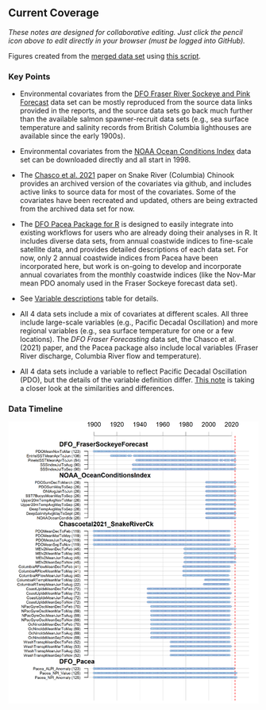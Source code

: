 ## Current Coverage

*These notes are designed for collaborative editing. Just click the pencil icon above to edit directly in your browser (must be logged into GitHub).*

Figures created from the [merged data set](https://github.com/SOLV-Code/Open-Source-Env-Cov-PacSalmon/blob/main/OUTPUT/Merged_CovariateSet.csv) using [this script](https://github.com/SOLV-Code/Open-Source-Env-Cov-PacSalmon/blob/main/CODE/1_MergeAndSummarize_DataSets.R).

### Key Points


* Environmental covariates from the [DFO Fraser River Sockeye and Pink Forecast](https://github.com/SOLV-Code/Open-Source-Env-Cov-PacSalmon/tree/main/DATA/DFO_FraserSockeyeForecast) data set can be mostly reproduced from the source data links provided in the reports, and the source data sets go back much further than the available salmon spawner-recruit data sets (e.g., sea surface temperature and salinity records from British Columbia lighthouses are available since the early 1900s).

* Environmental covariates from the [NOAA Ocean Conditions Index](https://github.com/SOLV-Code/Open-Source-Env-Cov-PacSalmon/tree/main/DATA/NOAA_OceanConditionsIndex) data set can be downloaded directly and all start in 1998.

* The [Chasco et al. 2021](https://github.com/SOLV-Code/Open-Source-Env-Cov-PacSalmon/tree/main/DATA/Chascoetal2021_SnakeRiverCk) paper on Snake River (Columbia) Chinook provides an archived version of the covariates via github, and includes active links to source data for most of the covariates. Some of the covariates have been recreated and updated, others are being extracted from the archived data set for now.

* The [DFO Pacea Package for R](https://github.com/SOLV-Code/Open-Source-Env-Cov-PacSalmon/tree/main/DATA/DFO_PACEA_Package) is designed to easily integrate into existing workflows for users who are already doing their analyses in R. It includes diverse data sets, from annual coastwide indices to fine-scale satellite data, and provides detailed descriptions of each data set. For now, only 2 annual coastwide indices from Pacea have been incorporated here, but work is on-going to develop and incorporate annual covariates from the monthly coastwide indices (like the Nov-Mar mean PDO anomaly used in the Fraser Sockeye forecast data set).

* See [Variable descriptions](https://github.com/SOLV-Code/Open-Source-Env-Cov-PacSalmon/blob/main/DATA/LookUp_VariableDescriptions.csv) table for details.

* All 4 data sets include a mix of covariates at different scales. All three include large-scale variables (e.g., Pacific Decadal Oscillation) and more regional variables (e.g., sea surface temperature for one or a few locations). The *DFO Fraser Forecasting* data set, the Chasco et al. (2021) paper, and the Pacea package also include local variables (Fraser River discharge, Columbia River flow and temperature).

* All 4 data sets include a variable to reflect Pacific Decadal Oscillation (PDO), but the details of the variable definition differ. [This note](https://github.com/SOLV-Code/Open-Source-Env-Cov-PacSalmon/tree/main/NOTES/PDO_Comparison) is taking a closer look at the similarities and differences.


### Data Timeline

<img src="https://github.com/SOLV-Code/Open-Source-Env-Cov-PacSalmon/blob/main/OUTPUT/DataOverview_ALL.png"
	width="600">

